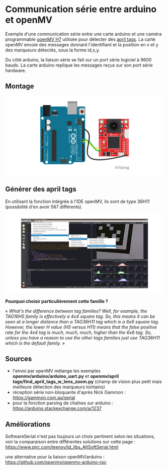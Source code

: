 # Communication série entre arduino et openMV

Exemple d'une communication série entre une carte arduino et une caméra programmable [openMV H7](https://openmv.io/) utilisée pour détecter des [april tags](https://april.eecs.umich.edu/software/apriltag.html). La carte openMV envoie des messages donnant l'identifiant et la position en x et y des marqueurs détectés, sous la forme id,x,y.

Du côté arduino, la liaison série se fait sur un port série logiciel à 9600 bauds. La carte arduino replique les messages reçus sur son port série hardware.

## Montage

![communication série entre openMV et arduino](./communication_serie_openmv_arduino_bb.png)

## Générer des april tags

En utilisant la fonction intégrée à l'IDE openMV, ils sont de type 36H11 (possibilité d'en avoir 587 différents).

![générer les april tags](./assets/generer_april_tags.png)

__Pourquoi choisir particulièrement cette famille ?__

« *What's the difference between tag families? Well, for example, the TAG16H5 family is effectively a 4x4 square tag. So, this means it can be seen at a longer distance than a TAG36H11 tag which is a 6x6 square tag. However, the lower H value (H5 versus H11) means that the false positive rate for the 4x4 tag is much, much, much, higher than the 6x6 tag. So, unless you have a reason to use the other tags families just use TAG36H11 which is the default family.* »

## Sources

* l'envoi par openMV mélange les exemples __openmv/arduino/arduino_uart.py__ et __openmv/april tags/find_april_tags_w_lens_zoom.py__ (champ de vision plus petit mais meilleure détection des marqueurs lointains)
* réception série non-bloquante d'après Nick Gammon : https://gammon.com.au/serial
* pour la fonction parsing de chaînes sur arduino : https://arduino.stackexchange.com/a/1237

## Améliorations

SoftwareSerial n'est pas toujours un choix pertinent selon les situations, voir la comparaison entre différentes solutions sur cette page : https://www.pjrc.com/teensy/td_libs_AltSoftSerial.html

une alternative pour la liaison openMV/arduino :  https://github.com/openmv/openmv-arduino-rpc
